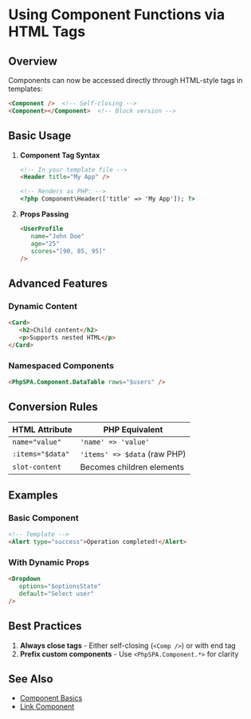 # Using Component Functions via HTML Tags

## Overview

Components can now be accessed directly through HTML-style tags in templates:

```html
<Component />  <!-- Self-closing -->
<Component></Component>  <!-- Block version -->
```

## Basic Usage

1. **Component Tag Syntax**

   ```html
   <!-- In your template file -->
   <Header title="My App" />
   
   <!-- Renders as PHP: -->
   <?php Component\Header(['title' => 'My App']); ?>
   ```

2. **Props Passing**

   ```html
   <UserProfile 
      name="John Doe"
      age="25"
      scores="[90, 85, 95]"
   />
   ```

## Advanced Features

### Dynamic Content

```html
<Card>
   <h2>Child content</h2>
   <p>Supports nested HTML</p>
</Card>
```

### Namespaced Components

```html
<PhpSPA.Component.DataTable rows="$users" />
```

## Conversion Rules

| HTML Attribute   | PHP Equivalent               |
| ---------------- | ---------------------------- |
| `name="value"`   | `'name' => 'value'`          |
| `:items="$data"` | `'items' => $data` (raw PHP) |
| `slot-content`   | Becomes children elements    |

## Examples

### Basic Component

```html
<!-- Template -->
<Alert type="success">Operation completed!</Alert>
```

### With Dynamic Props

```html
<Dropdown 
   options="$optionsState"
   default="Select user"
/>
```

## Best Practices

1. **Always close tags** - Either self-closing (`<Comp />`) or with end tag
2. **Prefix custom components** - Use `<PhpSPA.Component.*>` for clarity

## See Also

- [Component Basics](./4-component-basics.md)
- [Link Component](./5-link-component.md)

